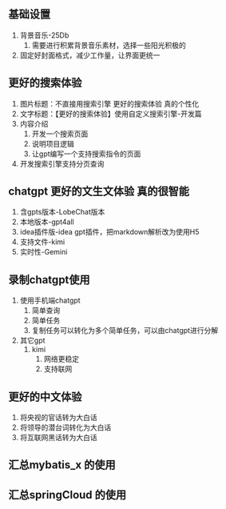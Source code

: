 ## 基础设置
1. 背景音乐-25Db
   1. 需要进行积累背景音乐素材，选择一些阳光积极的
2. 固定好封面格式，减少工作量，让界面更统一


## 更好的搜索体验
1. 图片标题：不直接用搜索引擎 更好的搜索体验 真的个性化
2. 文字标题：【更好的搜索体验】使用自定义搜索引擎-开发篇
3. 内容介绍
   1. 开发一个搜索页面
   2. 说明项目逻辑
   3. 让gpt编写一个支持搜索指令的页面
4. 开发搜索引擎支持分页查询


## chatgpt 更好的文生文体验 真的很智能
 1. 含gpts版本-LobeChat版本
 2. 本地版本-gpt4all
 3. idea插件版-idea gpt插件，把markdown解析改为使用H5
 4. 支持文件-kimi
 5. 实时性-Gemini

## 录制chatgpt使用
1. 使用手机端chatgpt
   1. 简单查询
   2. 简单任务
   3. 复制任务可以转化为多个简单任务，可以由chatgpt进行分解
2. 其它gpt
   1. kimi
       1. 网络更稳定
       2. 支持联网


## 更好的中文体验
1. 将央视的官话转为大白话
2. 将领导的潜台词转化为大白话
3. 将互联网黑话转为大白话


## 汇总mybatis_x 的使用

## 汇总springCloud 的使用


